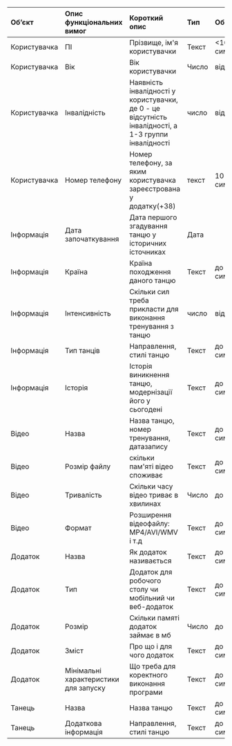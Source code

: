 |Об’єкт | Опис функціональних вимог |  	Короткий опис| Тип| 	Обмеження|
|:-------|:------------|:------------|:-----------|:--------|
|Користувачка | ПІ | Прізвище, ім'я користувачки  | Текст| 	<100 символів|
|Користувачка | Вік |  	Вік користувачки| Число| 	від 5 до 130|
|Користувачка| Інвалідність|  	Наявність інвалідності у користувачки, де 0 - це відсутність інвалідності, а 1-3 группи інвалідності| число | 	від 0 до 3|
|Користувачка | Номер телефону |  Номер телефону, за яким користувачка зареєстрована у додатку(+38)| текст| 	10 символів|
|Інформація |Дата започаткування |  	Дата першого згадування танцю у історичних істочниках | Дата| 	|
|Інформація |Країна |  	Країна походження даного танцю | Текст| 	до 100 символів|
|Інформація |Інтенсивність | Скільки сил треба прикласти для виконання тренування з танцю| число| 	від 1 до 5|
|Інформація |Тип танців |  Направлення, стилі танцю| Текст| 	до 100 символів|
|Інформація |Історія |  Історія виникнення танцю, модернізації його у сьогодені| Текст| 	до 1500 символів|
|Відео |Назва |  	Назва танцю, номер тренування, датазапису| Текст| 	до 100 символів|
|Відео |Розмір файлу |  	скільки пам'яті відео споживає| Текст| 	до 100 символів|
|Відео |Тривалість |  	Скільки часу відео триває в хвилинах| Число| 	до 120|
|Відео |Формат|  	Розширення відеофайлу: MP4/AVI/WMV і т.д| Текст| 	до 100 символів|
|Додаток |Назва|  Як додаток називається| Текст| 	до 100 символів|
|Додаток |Тип|  	Додаток для робочого столу чи  мобільний чи веб-додаток| Текст| 	до 100 символів|
|Додаток |Розмір|  	Скільки памяті додаток займає в мб | Число| 	до 500|
|Додаток |Зміст|  	Про що і для чого додаток | Текст| 	до 300 символів|
|Додаток |Мінімальні характеристики для запуску|  	Що треба для коректного виконання програми| Текст| 	до 300 символів|
|Танець |Назва|  	Назва танцю| Текст| 	до 100 символів|
|Танець |Додаткова інформація|  Направлення, стилі танцю| Текст| 	до 1500 символів|
